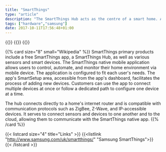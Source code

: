 ```yaml
---
title: "SmartThings"
type: "article"
description: "The SmartThings Hub acts as the centre of a smart home. Able to connect wirelessly with hundreds of compatible smart devices, allowing monitoring, controlling and securing a home from anywhere."
tags: ["hardware","samsung"]
date: 2017-10-11T17:56:48+01:00
---
```


{{<card size="4" small="samsung.com" style="info">}}
{{<description>}}
{{</card>}}

{{% card size="8" small="Wikipedia" %}}
SmartThings primary products include a free SmartThings app, a SmartThings Hub, as well as various sensors and smart devices. The SmartThings native mobile application allows users to control, automate, and monitor their home environment via mobile device. The application is configured to fit each user's needs. The app's SmartSetup area, accessible from the app's dashboard, facilitates the process of adding new devices. Customers can use the app to connect multiple devices at once or follow a dedicated path to configure one device at a time.

The hub connects directly to a home's internet router and is compatible with communication protocols such as ZigBee, Z-Wave, and IP-accessible devices. It serves to connect sensors and devices to one another and to the cloud, allowing them to communicate with the SmartThings native app.
{{% /card %}}

{{< listcard size="4" title="Links" >}}
    {{<listlink "http://www.samsung.com/uk/smartthings/" "Samsung SmartThings">}}    
{{< /listcard >}}